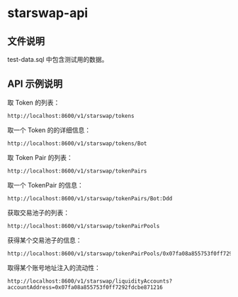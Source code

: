 # starswap-api

## 文件说明

test-data.sql 中包含测试用的数据。


## API 示例说明

取 Token 的列表：

```
http://localhost:8600/v1/starswap/tokens
```

取一个 Token 的的详细信息：

```
http://localhost:8600/v1/starswap/tokens/Bot
```

取 Token Pair 的列表：

```
http://localhost:8600/v1/starswap/tokenPairs
```

取一个 TokenPair 的信息：

```
http://localhost:8600/v1/starswap/tokenPairs/Bot:Ddd
```

获取交易池子的列表：

```
http://localhost:8600/v1/starswap/tokenPairPools
```

获得某个交易池子的信息：

```
http://localhost:8600/v1/starswap/tokenPairPools/0x07fa08a855753f0ff7292fdcbe871216::Bot:Ddd
```

取得某个账号地址注入的流动性：

```
http://localhost:8600/v1/starswap/liquidityAccounts?accountAddress=0x07fa08a855753f0ff7292fdcbe871216
```




